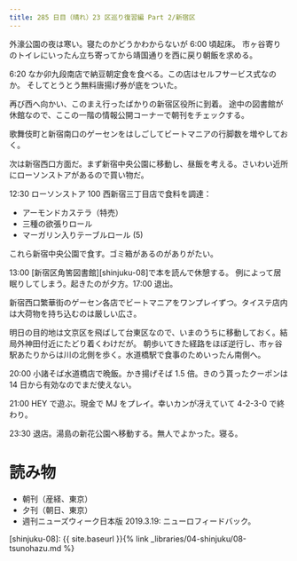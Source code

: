 ```yaml
---
title: 285 日目（晴れ）23 区巡り復習編 Part 2/新宿区
---
```


外濠公園の夜は寒い。寝たのかどうかわからないが 6:00 頃起床。
市ヶ谷寄りのトイレにいったん立ち寄ってから靖国通りを西に戻り朝飯を求める。

6:20 なか卯九段南店で納豆朝定食を食べる。この店はセルフサービス式なのか。
そしてとうとう無料唐揚げ券が底をついた。

再び西へ向かい、このまえ行ったばかりの新宿区役所に到着。
途中の図書館が休館なので、ここの一階の情報公開コーナーで朝刊をチェックする。

歌舞伎町と新宿南口のゲーセンをはしごしてビートマニアの行脚数を増やしておく。

次は新宿西口方面だ。まず新宿中央公園に移動し、昼飯を考える。さいわい近所にローソンストアがあるので買い物だ。

12:30 ローソンストア 100 西新宿三丁目店で食料を調達：

* アーモンドカステラ（特売）
* 三種の欲張りロール
* マーガリン入りテーブルロール (5)

これら新宿中央公園で食す。ゴミ箱があるのがありがたい。

13:00 [新宿区角筈図書館][shinjuku-08]で本を読んで休憩する。
例によって居眠りしてしまう。起きたのが夕方。17:00 退出。

新宿西口繁華街のゲーセン各店でビートマニアをワンプレイずつ。タイステ店内は大荷物を持ち込むのは厳しい広さ。

明日の目的地は文京区を飛ばして台東区なので、いまのうちに移動しておく。結局外神田付近にたどり着くわけだが。
朝歩いてきた経路をほぼ逆行し、市ヶ谷駅あたりからは川の北側を歩く。水道橋駅で食事のためいったん南側へ。

20:00 小諸そば水道橋店で晩飯。かき揚げそば 1.5 倍。きのう貰ったクーポンは 14 日から有効なのでまだ使えない。

21:00 HEY で遊ぶ。現金で MJ をプレイ。幸いカンが冴えていて 4-2-3-0 で終わり。

23:30 退店。湯島の新花公園へ移動する。無人でよかった。寝る。

# 読み物

* 朝刊（産経、東京）
* 夕刊（朝日、東京）
* 週刊ニューズウィーク日本版 2019.3.19: ニューロフィードバック。

[shinjuku-08]: {{ site.baseurl }}{% link _libraries/04-shinjuku/08-tsunohazu.md %}
